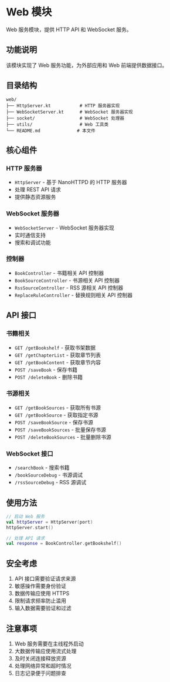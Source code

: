 # Web 模块

Web 服务模块，提供 HTTP API 和 WebSocket 服务。

## 功能说明

该模块实现了 Web 服务功能，为外部应用和 Web 前端提供数据接口。

## 目录结构

```
web/
├── HttpServer.kt           # HTTP 服务器实现
├── WebSocketServer.kt      # WebSocket 服务器实现
├── socket/                 # WebSocket 处理器
├── utils/                  # Web 工具类
└── README.md              # 本文件
```

## 核心组件

### HTTP 服务器
- `HttpServer` - 基于 NanoHTTPD 的 HTTP 服务器
- 处理 REST API 请求
- 提供静态资源服务

### WebSocket 服务器
- `WebSocketServer` - WebSocket 服务器实现
- 实时通信支持
- 搜索和调试功能

### 控制器
- `BookController` - 书籍相关 API 控制器
- `BookSourceController` - 书源相关 API 控制器
- `RssSourceController` - RSS 源相关 API 控制器
- `ReplaceRuleController` - 替换规则相关 API 控制器

## API 接口

### 书籍相关
- `GET /getBookshelf` - 获取书架数据
- `GET /getChapterList` - 获取章节列表
- `GET /getBookContent` - 获取章节内容
- `POST /saveBook` - 保存书籍
- `POST /deleteBook` - 删除书籍

### 书源相关
- `GET /getBookSources` - 获取所有书源
- `GET /getBookSource` - 获取指定书源
- `POST /saveBookSource` - 保存书源
- `POST /saveBookSources` - 批量保存书源
- `POST /deleteBookSources` - 批量删除书源

### WebSocket 接口
- `/searchBook` - 搜索书籍
- `/bookSourceDebug` - 书源调试
- `/rssSourceDebug` - RSS 源调试

## 使用方法

```kotlin
// 启动 Web 服务
val httpServer = HttpServer(port)
httpServer.start()

// 处理 API 请求
val response = BookController.getBookshelf()
```

## 安全考虑

1. API 接口需要验证请求来源
2. 敏感操作需要身份验证
3. 数据传输应使用 HTTPS
4. 限制请求频率防止滥用
5. 输入数据需要验证和过滤

## 注意事项

1. Web 服务需要在主线程外启动
2. 大数据传输应使用流式处理
3. 及时关闭连接释放资源
4. 处理网络异常和超时情况
5. 日志记录便于问题排查